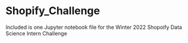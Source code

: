 # Shopify_Challenge

Included is one Jupyter notebook file for the Winter 2022 Shopoify Data Science Intern Challenge
